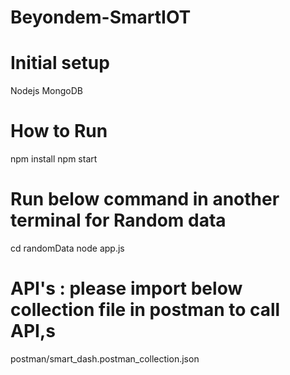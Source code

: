 # Beyondem-SmartIOT

# Initial setup

Nodejs
MongoDB

# How to Run 

npm install
npm start

# Run below command in another terminal for Random data  

cd randomData
node app.js

# API's : please import below collection file in postman to call API,s

postman/smart_dash.postman_collection.json
